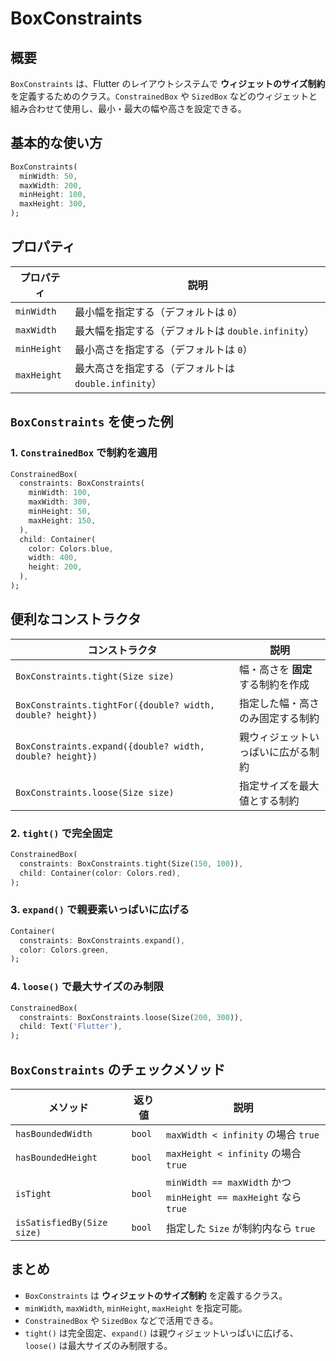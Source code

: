 # BoxConstraints

## 概要
`BoxConstraints` は、Flutter のレイアウトシステムで **ウィジェットのサイズ制約** を定義するためのクラス。`ConstrainedBox` や `SizedBox` などのウィジェットと組み合わせて使用し、最小・最大の幅や高さを設定できる。

## 基本的な使い方
```dart
BoxConstraints(
  minWidth: 50,
  maxWidth: 200,
  minHeight: 100,
  maxHeight: 300,
);
```

## プロパティ
| プロパティ          | 説明 |
|------------------|---------------------------|
| `minWidth`      | 最小幅を指定する（デフォルトは `0`） |
| `maxWidth`      | 最大幅を指定する（デフォルトは `double.infinity`） |
| `minHeight`     | 最小高さを指定する（デフォルトは `0`） |
| `maxHeight`     | 最大高さを指定する（デフォルトは `double.infinity`） |

## `BoxConstraints` を使った例

### 1. `ConstrainedBox` で制約を適用
```dart
ConstrainedBox(
  constraints: BoxConstraints(
    minWidth: 100,
    maxWidth: 300,
    minHeight: 50,
    maxHeight: 150,
  ),
  child: Container(
    color: Colors.blue,
    width: 400,
    height: 200,
  ),
);
```

## 便利なコンストラクタ
| コンストラクタ  | 説明 |
|--------------|----------------------|
| `BoxConstraints.tight(Size size)` | 幅・高さを **固定** する制約を作成 |
| `BoxConstraints.tightFor({double? width, double? height})` | 指定した幅・高さのみ固定する制約 |
| `BoxConstraints.expand({double? width, double? height})` | 親ウィジェットいっぱいに広がる制約 |
| `BoxConstraints.loose(Size size)` | 指定サイズを最大値とする制約 |

### 2. `tight()` で完全固定
```dart
ConstrainedBox(
  constraints: BoxConstraints.tight(Size(150, 100)),
  child: Container(color: Colors.red),
);
```

### 3. `expand()` で親要素いっぱいに広げる
```dart
Container(
  constraints: BoxConstraints.expand(),
  color: Colors.green,
);
```

### 4. `loose()` で最大サイズのみ制限
```dart
ConstrainedBox(
  constraints: BoxConstraints.loose(Size(200, 300)),
  child: Text('Flutter'),
);
```

## `BoxConstraints` のチェックメソッド
| メソッド               | 返り値 | 説明 |
|---------------------|-------|------------------------------|
| `hasBoundedWidth`  | `bool` | `maxWidth < infinity` の場合 `true` |
| `hasBoundedHeight` | `bool` | `maxHeight < infinity` の場合 `true` |
| `isTight`          | `bool` | `minWidth == maxWidth` かつ `minHeight == maxHeight` なら `true` |
| `isSatisfiedBy(Size size)` | `bool` | 指定した `Size` が制約内なら `true` |

## まとめ
- `BoxConstraints` は **ウィジェットのサイズ制約** を定義するクラス。
- `minWidth`, `maxWidth`, `minHeight`, `maxHeight` を指定可能。
- `ConstrainedBox` や `SizedBox` などで活用できる。
- `tight()` は完全固定、`expand()` は親ウィジェットいっぱいに広げる、`loose()` は最大サイズのみ制限する。


